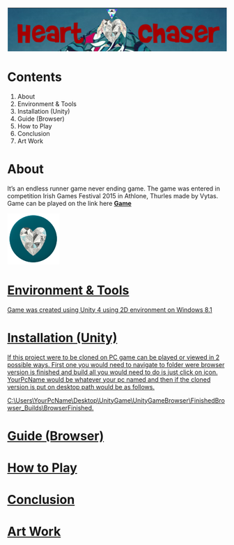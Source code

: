 
![HartChaser Logo](https://github.com/VytasHub/UnityGameBrowser/blob/master/FinishedBrowser/Assets/MainLogo.png "HartChaser")

Contents
====================
1. About
2. Environment & Tools
3. Installation (Unity)
4. Guide (Browser)
5. How to Play
6. Conclusion
7. Art Work  


About
=============
It’s an endless runner game never ending game. The game was entered in competition Irish Games Festival 2015 in Athlone, Thurles made by Vytas.
Game can be played on the link here <a href="http://www.ronanconnolly.ie/unity/heartchaser/game.html"><strong>Game</strong> 

![HartChaser Logo](https://github.com/VytasHub/UnityGameBrowser/blob/master/FinishedBrowser/Assets/gameIcon.png "HartChaser")





Environment & Tools
=============

Game was created using Unity 4 using 2D environment on Windows 8.1 

Installation (Unity)
=============

If this project were to be cloned on PC game can be played or viewed in 2 possible ways. First one you would need to navigate to folder were browser version is finished and build all you would need to do is just click on icon.
YourPcName would be whatever your pc named and then if the cloned version is put on desktop path would be as follows.

C:\Users\YourPcName\Desktop\UnityGame\UnityGameBrowser\FinishedBrowser\_Builds\BrowserFinished.

Guide (Browser)
=============

How to Play
=============

Conclusion
=============

Art Work  
=============


